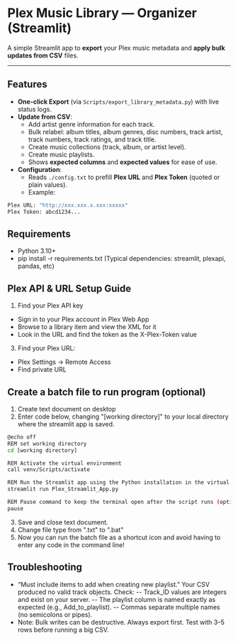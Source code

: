 # Plex Music Library — Organizer (Streamlit)

A simple Streamlit app to **export** your Plex music metadata and **apply bulk updates from CSV** files.

---

## Features

- **One-click Export** (via `Scripts/export_library_metadata.py`) with live status logs.
- **Update from CSV**:
  - Add artist genre information for each track.
  - Bulk relabel: album titles, album genres, disc numbers, track artist, track numbers, track ratings, and track title.
  - Create music collections (track, album, or artist level). 
  - Create music playlists. 
  - Shows **expected columns** and **expected values** for ease of use. 
- **Configuration**:
  - Reads `./config.txt` to prefill **Plex URL** and **Plex Token** (quoted or plain values).
  - Example:
```bash
Plex URL: "http://xxx.xxx.x.xxx:xxxxx"
Plex Token: abcd1234...

```


## Requirements
- Python 3.10+
- pip install -r requirements.txt
(Typical dependencies: streamlit, plexapi, pandas, etc)

## Plex API & URL Setup Guide
1. Find your Plex API key
- Sign in to your Plex account in Plex Web App
- Browse to a library item and view the XML for it
- Look in the URL and find the token as the X-Plex-Token value
3. Find your Plex URL:
- Plex Settings -> Remote Access
- Find private URL

## Create a batch file to run program (optional)
1. Create text document on desktop
2. Enter code below, changing "[working directory]" to your local directory where the streamlit app is saved. 

```bash
@echo off
REM set working directory
cd [working directory]

REM Activate the virtual environment
call venv/Scripts/activate

REM Run the Streamlit app using the Python installation in the virtual environment
streamlit run Plex_Streamlit_App.py

REM Pause command to keep the terminal open after the script runs (optional)
pause
```
3. Save and close text document.
4. Change file type from ".txt" to ".bat"
5. Now you can run the batch file as a shortcut icon and avoid having to enter any code in the command line!

## Troubleshooting
- “Must include items to add when creating new playlist.”
Your CSV produced no valid track objects. Check:
-- Track_ID values are integers and exist on your server.
-- The playlist column is named exactly as expected (e.g., Add_to_playlist).
-- Commas separate multiple names (no semicolons or pipes).
- Note: Bulk writes can be destructive. Always export first. Test with 3–5 rows before running a big CSV.

